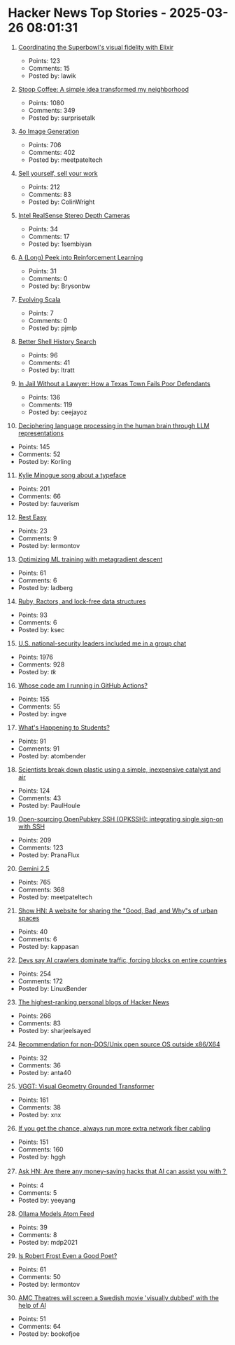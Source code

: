 # Hacker News Top Stories - 2025-03-26 08:01:31

1. [Coordinating the Superbowl's visual fidelity with Elixir](https://elixir-lang.org/blog/2025/03/25/cyanview-elixir-case/)
   - Points: 123
   - Comments: 15
   - Posted by: lawik

2. [Stoop Coffee: A simple idea transformed my neighborhood](https://supernuclear.substack.com/p/stoop-coffee-how-a-simple-idea-transformed)
   - Points: 1080
   - Comments: 349
   - Posted by: surprisetalk

3. [4o Image Generation](https://openai.com/index/introducing-4o-image-generation/)
   - Points: 706
   - Comments: 402
   - Posted by: meetpateltech

4. [Sell yourself, sell your work](https://www.solipsys.co.uk/new/SellYourselfSellYourWork.html?yc25hn)
   - Points: 212
   - Comments: 83
   - Posted by: ColinWright

5. [Intel RealSense Stereo Depth Cameras](https://www.intelrealsense.com)
   - Points: 34
   - Comments: 17
   - Posted by: 1sembiyan

6. [A (Long) Peek into Reinforcement Learning](https://lilianweng.github.io/posts/2018-02-19-rl-overview/)
   - Points: 31
   - Comments: 0
   - Posted by: Brysonbw

7. [Evolving Scala](https://www.scala-lang.org/blog/2025/03/24/evolving-scala.html)
   - Points: 7
   - Comments: 0
   - Posted by: pjmlp

8. [Better Shell History Search](https://tratt.net/laurie/blog/2025/better_shell_history_search.html)
   - Points: 96
   - Comments: 41
   - Posted by: ltratt

9. [In Jail Without a Lawyer: How a Texas Town Fails Poor Defendants](https://www.nytimes.com/2025/03/25/us/maverick-county-texas-court-system.html)
   - Points: 136
   - Comments: 119
   - Posted by: ceejayoz

10. [Deciphering language processing in the human brain through LLM representations](https://research.google/blog/deciphering-language-processing-in-the-human-brain-through-llm-representations/)
   - Points: 145
   - Comments: 52
   - Posted by: Korling

11. [Kylie Minogue song about a typeface](https://abcdinamo.com/news/german-bold-italic)
   - Points: 201
   - Comments: 66
   - Posted by: fauverism

12. [Rest Easy](https://www.commentary.org/articles/joseph-epstein/rest-work-purpose/)
   - Points: 23
   - Comments: 9
   - Posted by: lermontov

13. [Optimizing ML training with metagradient descent](https://arxiv.org/abs/2503.13751)
   - Points: 61
   - Comments: 6
   - Posted by: ladberg

14. [Ruby, Ractors, and lock-free data structures](https://iliabylich.github.io/ruby-ractors-and-lock-free-data-structures/)
   - Points: 93
   - Comments: 6
   - Posted by: ksec

15. [U.S. national-security leaders included me in a group chat](https://www.theatlantic.com/politics/archive/2025/03/trump-administration-accidentally-texted-me-its-war-plans/682151/)
   - Points: 1976
   - Comments: 928
   - Posted by: _tk_

16. [Whose code am I running in GitHub Actions?](https://alexwlchan.net/2025/github-actions-audit/)
   - Points: 155
   - Comments: 55
   - Posted by: ingve

17. [What's Happening to Students?](https://www.honest-broker.com/p/whats-happening-to-students)
   - Points: 91
   - Comments: 91
   - Posted by: atombender

18. [Scientists break down plastic using a simple, inexpensive catalyst and air](https://phys.org/news/2025-03-scientists-plastic-simple-inexpensive-catalyst.html)
   - Points: 124
   - Comments: 43
   - Posted by: PaulHoule

19. [Open-sourcing OpenPubkey SSH (OPKSSH): integrating single sign-on with SSH](https://blog.cloudflare.com/open-sourcing-openpubkey-ssh-opkssh-integrating-single-sign-on-with-ssh/)
   - Points: 209
   - Comments: 123
   - Posted by: PranaFlux

20. [Gemini 2.5](https://blog.google/technology/google-deepmind/gemini-model-thinking-updates-march-2025/)
   - Points: 765
   - Comments: 368
   - Posted by: meetpateltech

21. [Show HN: A website for sharing the "Good, Bad, and Why"s of urban spaces](https://dedede.de/en)
   - Points: 40
   - Comments: 6
   - Posted by: kappasan

22. [Devs say AI crawlers dominate traffic, forcing blocks on entire countries](https://arstechnica.com/ai/2025/03/devs-say-ai-crawlers-dominate-traffic-forcing-blocks-on-entire-countries/)
   - Points: 254
   - Comments: 172
   - Posted by: LinuxBender

23. [The highest-ranking personal blogs of Hacker News](https://refactoringenglish.com/tools/hn-popularity/)
   - Points: 266
   - Comments: 83
   - Posted by: sharjeelsayed

24. [Recommendation for non-DOS/Unix open source OS outside x86/X64](undefined)
   - Points: 32
   - Comments: 36
   - Posted by: anta40

25. [VGGT: Visual Geometry Grounded Transformer](https://github.com/facebookresearch/vggt)
   - Points: 161
   - Comments: 38
   - Posted by: xnx

26. [If you get the chance, always run more extra network fiber cabling](https://utcc.utoronto.ca/~cks/space/blog/sysadmin/RunMoreExtraNetworkFiber)
   - Points: 151
   - Comments: 160
   - Posted by: hggh

27. [Ask HN: Are there any money-saving hacks that AI can assist you with？](undefined)
   - Points: 4
   - Comments: 5
   - Posted by: yeeyang

28. [Ollama Models Atom Feed](https://simonwillison.net/2025/Mar/22/ollama-models-atom-feed/)
   - Points: 39
   - Comments: 8
   - Posted by: mdp2021

29. [Is Robert Frost Even a Good Poet?](https://www.theparisreview.org/blog/2025/03/17/is-robert-frost-even-a-good-poet/)
   - Points: 61
   - Comments: 50
   - Posted by: lermontov

30. [AMC Theatres will screen a Swedish movie 'visually dubbed' with the help of AI](https://www.engadget.com/ai/amc-theatres-will-screen-a-swedish-movie-visually-dubbed-with-the-help-of-ai-130022232.html)
   - Points: 51
   - Comments: 64
   - Posted by: bookofjoe

